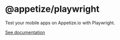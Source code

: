 # @appetize/playwright

Test your mobile apps on Appetize.io with Playwright.

[See documentation](https://docs.appetize.io/javascript-sdk/playwright)
